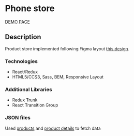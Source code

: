 # Phone store

[DEMO PAGE](https://FE-feb20-5.github.io/react_phone-catalog/)

## Description
Product store implemented following Figma layout [this design](https://www.figma.com/file/uEetgWenSRxk9jgiym6Yzp/Phone-catalog-redesign?node-id=1%3A2).

### Technologies
- React/Redux
- HTML5/CCS3, Sass, BEM, Responsive Layout 

### Additional Libraries
- Redux Trunk
- React Transition Group

### JSON files

Used [products](https://FE-feb20-5.github.io/react_phone-catalog/api/products.json) and [product details](https://FE-feb20-5.github.io/react_phone-catalog/api/products/motorola-xoom.json) tо fetch data


